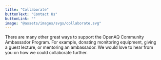 ```yaml
---
title: "Collaborate"
buttonText: "Contact Us"
buttonLink: ""
image: "@assets/images/svgs/collaborate.svg"
---
```


There are many other great ways to support the OpenAQ Community Ambassador Program. For example, donating monitoring equipment, giving a guest lecture, or mentoring an ambassador. We would love to hear from you on how we could collaborate further.
